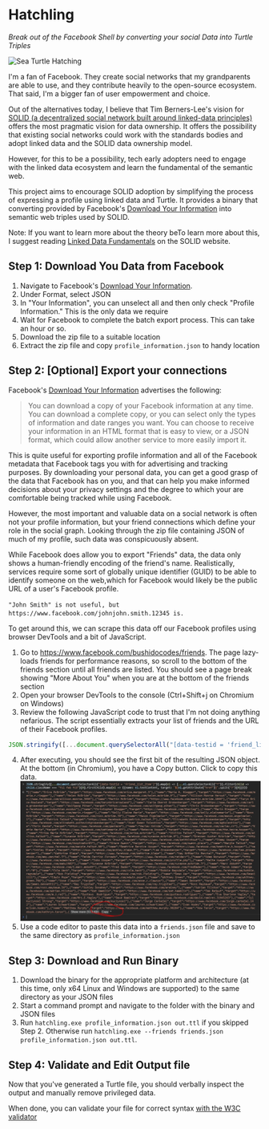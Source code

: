 # Hatchling

_Break out of the Facebook Shell by converting your social Data into Turtle Triples_

![Sea Turtle Hatching](https://media.giphy.com/media/JUvro700PEUqUOXsgm/giphy.gif)

I'm a fan of Facebook. They create social networks that my grandparents are able to use, and they contribute heavily to the open-source ecosystem. That said, I'm a bigger fan of user empowerment and choice.

Out of the alternatives today, I believe that Tim Berners-Lee's vision for [SOLID (a decentralized social network built around linked-data principles)](https://solid.mit.edu/) offers the most pragmatic vision for data ownership. It offers the possibility that existing social networks could work with the standards bodies and adopt linked data and the SOLID data ownership model. 

However, for this to be a possibility, tech early adopters need to engage with the linked data ecosystem and learn the fundamental of the semantic web. 

This project aims to encourage SOLID adoption by simplifying the process of expressing a profile using linked data and Turtle. It provides a binary that converting provided by Facebook's [Download Your Information](https://www.facebook.com/dyi/?x=AdkiqAMlydfH5oKw) into semantic web triples used by SOLID. 

Note: If you want to learn more about the theory beTo learn more about this, I suggest reading [Linked Data Fundamentals](https://solid.inrupt.com/docs/intro-to-linked-data) on the SOLID website.

## Step 1: Download You Data from Facebook

1. Navigate to Facebook's [Download Your Information](https://www.facebook.com/dyi/?x=AdkiqAMlydfH5oKw).
2. Under Format, select JSON
3. In "Your Information", you can unselect all and then only check "Profile Information." This is the only data we require
4. Wait for Facebook to complete the batch export process. This can take an hour or so.
5. Download the zip file to a suitable location
6. Extract the zip file and copy `profile_information.json` to handy location

## Step 2: [Optional] Export your connections

Facebook's [Download Your Information](https://www.facebook.com/dyi/?x=AdkiqAMlydfH5oKw) advertises the following:


> You can download a copy of your Facebook information at any time. You can download a complete copy, or you can select only the types of information and date ranges you want. You can choose to receive your information in an HTML format that is easy to view, or a JSON format, which could allow another service to more easily import it.


This is quite useful for exporting profile information and all of the Facebook metadata that Facebook tags you with for advertising and tracking purposes. By downloading your personal data, you can get a good grasp of the data that Facebook has on you, and that can help you make informed decisions about your privacy settings and the degree to which your are comfortable being tracked while using Facebook.

However, the most important and valuable data on a social network is often not your profile information, but your friend connections which define your role in the social graph. Looking through the zip file containing JSON of much of my profile, such data was conspicuously absent.

While Facebook does allow you to export "Friends" data, the data only shows a human-friendly encoding of the friend's name. Realistically, services require some sort of globally unique identifier (GUID) to be able to identify someone on the web,which for Facebook would likely be the public URL of a user's Facebook profile. 

`"John Smith" is not useful, but https://www.facebook.com/johnjohn.smith.12345 is.`

To get around this, we can scrape this data off our Facebook profiles using browser DevTools and a bit of JavaScript.

1. Go to https://www.facebook.com/bushidocodes/friends. The page lazy-loads friends for performance reasons, so scroll to the bottom of the friends section until all friends are listed. You should see a page break showing "More About You" when you are at the bottom of the friends section
2. Open your browser DevTools to the console (Ctrl+Shift+j on Chromium on Windows)
3. Review the following JavaScript code to trust that I'm not doing anything nefarious. The script essentially extracts your list of friends and the URL of their Facebook profiles. 
```js
JSON.stringify([...document.querySelectorAll("[data-testid = 'friend_list_item']")].map(el => [...el.querySelectorAll("*")].filter(child => child.className === "fsl fwb fcb")[0].firstChild).map(el => ({name: el.textContent, target: `${el.getAttribute("href")}`.split("?")[0]})))
```
4. After executing, you should see the first bit of the resulting JSON object. At the bottom (in Chromium), you have a Copy button. Click to copy this data.
![Image showing the copy button in devtools](./docs/copy-json.jpg)
5. Use a code editor to paste this data into a `friends.json` file and save to the same directory as `profile_information.json`

## Step 3: Download and Run Binary

1. Download the binary for the appropriate platform and architecture (at this time, only x64 Linux and Windows are supported) to the same directory as your JSON files
2. Start a command prompt and navigate to the folder with the binary and JSON files
3. Run `hatchling.exe profile_information.json out.ttl` if you skipped Step 2. Otherwise run `hatchling.exe --friends friends.json profile_information.json out.ttl`.

## Step 4: Validate and Edit Output file

Now that you've generated a Turtle file, you should verbally inspect the output and manually remove privileged data.

When done, you can validate your file for correct syntax [with the W3C validator](https://www.w3.org/2015/03/ShExValidata/)
